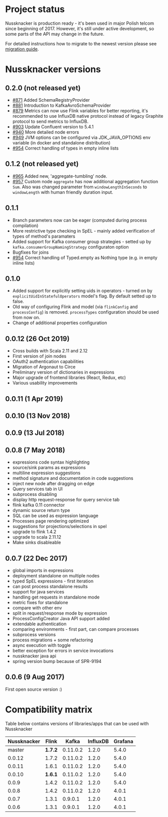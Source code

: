 Project status
==============
Nussknacker is production ready - it's been used in major Polish telcom since beginning of 2017. However, it's still
under active development, so some parts of the API may change in the future.

For detailed instructions how to migrate to the newest version please see [migration guide](MigrationGuide.md).

Nussknacker versions
====================

0.2.0 (not released yet)
------------------------
* [#871](https://github.com/TouK/nussknacker/pull/871) Added SchemaRegistryProvider
* [#881](https://github.com/TouK/nussknacker/pull/881) Introduction to KafkaAvroSchemaProvider
* [#879](https://github.com/TouK/nussknacker/pull/879) Metrics can now use Flink variables for better reporting, it's recommended to use InfluxDB native protocol instead of legacy Graphite protocol to send metrics to InfluxDB.
* [#903](https://github.com/TouK/nussknacker/pull/903) Update Confluent version to 5.4.1
* [#940](https://github.com/TouK/nussknacker/pull/940) More detailed node errors 
* [#949](https://github.com/TouK/nussknacker/pull/949) JVM options can be configured via JDK_JAVA_OPTIONS env variable (in docker and standalone distribution) 
* [#954](https://github.com/TouK/nussknacker/pull/954) Correct handling of types in empty inline lists 

0.1.2 (not released yet)
------------------------
* [#965](https://github.com/TouK/nussknacker/pull/965) Added new, 'aggregate-tumbling' node.
* [#957](https://github.com/TouK/nussknacker/pull/957) Custom node `aggregate` has now additional aggregation function `Sum`.
 Also was changed parameter from `windowLengthInSeconds` to `windowLength` with human friendly duration input.

0.1.1
------------
* Branch parameters now can be eager (computed during process compilation)
* More restrictive type checking in SpEL - mainly added verification of types of method's paramaters
* Added support for Kafka consumer group strategies - setted up by `kafka.consumerGroupNamingStrategy` configuraton option
* Bugfixes for joins
* [#954](https://github.com/TouK/nussknacker/pull/954) Correct handling of Typed.empty as Nothing type (e.g. in empty inline lists) 

0.1.0
-------------
* Added support for explicitly setting uids in operators - turned on by `explicitUidInStatefulOperators` model's flag.
By default setted up to false.
* Old way of configuring Flink and model (via `flinkConfig` and `processConfig`) is removed. `processTypes` 
configuration should be used from now on.
* Change of additional properties configuration

0.0.12 (26 Oct 2019)
--------------------
* Cross builds with Scala 2.11 and 2.12
* First version of join nodes
* OAuth2 authentication capabilities
* Migration of Argonaut to Circe
* Preliminary version of dictionaries in expressions
* Major upgrade of frontend libraries (React, Redux, etc)
* Various usability improvements

0.0.11 (1 Apr 2019)
---------

0.0.10 (13 Nov 2018)
---------

0.0.9 (13 Jul 2018)
---------

0.0.8 (7 May 2018)
---------
- expressions code syntax highlighting
- source/sink params as expressions
- multiline expression suggestions
- method signature and documentation in code suggestions
- inject new node after dragging on edge
- Query services tab in UI
- subprocess disabling
- display http request-response for query service tab
- flink kafka 0.11 connector
- dynamic source return type
- SQL can be used as expression language
- Processes page rendering optimized
- suggestions for projections/selections in spel
- upgrade to flink 1.4.2
- upgrade to scala 2.11.12
- Make sinks disableable

0.0.7 (22 Dec 2017)
---------
- global imports in expressions
- deployment standalone on multiple nodes
- typed SpEL expressions - first iteration
- can post process standalone results
- support for java services
- handling get requests in standalone mode
- metric fixes for standalone
- compare with other env
- split in request/response mode by expression
- ProcessConfigCreator Java API support added
- extendable authentication
- comparing environments - first part, can compare processes
- subprocess versions
- process migrations + some refactoring
- async execution with toggle
- better exception for errors in service invocations
- nussknacker java api
- spring version bump because of SPR-9194

0.0.6 (9 Aug 2017)
---------
First open source version :)


Compatibility matrix
====================

Table below contains versions of libraries/apps that can be used with Nussknacker 

|Nussknacker| Flink | Kafka  | InfluxDB | Grafana |
|-----------|-------|--------|----------|---------|
| master    |**1.7.2**|0.11.0.2|1.2.0     | 5.4.0   |
| 0.0.12    |1.7.2  |0.11.0.2| 1.2.0    | 5.4.0   |
| 0.0.11    |1.6.1  |0.11.0.2| 1.2.0   | 5.4.0  |
| 0.0.10    |**1.6.1**  |0.11.0.2| 1.2.0    | 5.4.0   |
| 0.0.9     |1.4.2  |0.11.0.2| 1.2.0        | 5.4.0       |
| 0.0.8     |1.4.2  |0.11.0.2| 1.2.0    | 4.0.1   |
| 0.0.7     |1.3.1  |0.9.0.1 | 1.2.0    | 4.0.1   |
| 0.0.6     |1.3.1  |0.9.0.1 | 1.2.0    | 4.0.1   |


